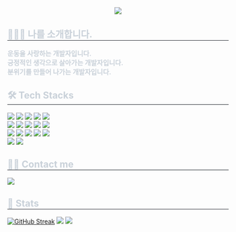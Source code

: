 <div align= "center">
  <img src="https://capsule-render.vercel.app/api?type=waving&color=auto&height=150&text=Ahnzi&animation=twinkling&fontColor=ffffff&fontSize=40" />
</div>
<div style="text-align: left;"> 
  <h2 style="border-bottom: 1px solid #21262d; color: #c9d1d9;"> 🧑🏻‍💻 나를 소개합니다.</h2>  
  <div style="font-weight: 700; font-size: 15px; text-align: left; color: #c9d1d9;">운동을 사랑하는 개발자입니다.<br>긍정적인 생각으로 살아가는 개발자입니다.<br>분위기를 만들어 나가는 개발자입니다.</div> 
</div>
<div style="text-align: left;">
  <h2 style="border-bottom: 1px solid #21262d; color: #c9d1d9;"> 🛠️ Tech Stacks </h2>
  <div style="margin: ; text-align: left;" "text-align: left;"> 
    <img src="https://img.shields.io/badge/CSS3-1572B6?style=for-the-badge&logo=CSS3&logoColor=white">
    <img src="https://img.shields.io/badge/HTML5-E34F26?style=for-the-badge&logo=HTML5&logoColor=white">
    <img src="https://img.shields.io/badge/Javascript-F7DF1E?style=for-the-badge&logo=Javascript&logoColor=white">
    <img src="https://img.shields.io/badge/MySQL-4479A1?style=for-the-badge&logo=MySQL&logoColor=white">
    <img src="https://img.shields.io/badge/MongoDB-47A248?style=for-the-badge&logo=MongoDB&logoColor=white">
    <br/>
    <img src="https://img.shields.io/badge/Node.js-339933?style=for-the-badge&logo=Node.js&logoColor=white">
    <img src="https://img.shields.io/badge/Tailwind CSS-06B6D4?style=for-the-badge&logo=Tailwind CSS&logoColor=white">
    <img src="https://img.shields.io/badge/Pug-A86454?style=for-the-badge&logo=Pug&logoColor=white">
    <img src="https://img.shields.io/badge/React-61DAFB?style=for-the-badge&logo=React&logoColor=white">
    <img src="https://img.shields.io/badge/Discord-5865F2?style=for-the-badge&logo=Discord&logoColor=white">
    <br/>
    <img src="https://img.shields.io/badge/Github-181717?style=for-the-badge&logo=Github&logoColor=white">
    <img src="https://img.shields.io/badge/Notion-000000?style=for-the-badge&logo=Notion&logoColor=white">
    <img src="https://img.shields.io/badge/Slack-4A154B?style=for-the-badge&logo=Slack&logoColor=white">
    <img src="https://img.shields.io/badge/Figma-F24E1E?style=for-the-badge&logo=Figma&logoColor=white">
    <img src="https://img.shields.io/badge/Docker-2496ED?style=for-the-badge&logo=Docker&logoColor=white">
    <br/>
    <img src="https://img.shields.io/badge/Git-F05032?style=for-the-badge&logo=Git&logoColor=white">
    <img src="https://img.shields.io/badge/jQuery-0769AD?style=for-the-badge&logo=jQuery&logoColor=white">
  </div>
</div>
<div style="text-align: left;">
  <h2 style="border-bottom: 1px solid #21262d; color: #c9d1d9;">🧑‍💻 Contact me</h2>
  <div style="text-align: left;">
    <a href="https://hits.seeyoufarm.com"> 
      <img src="https://hits.seeyoufarm.com/api/count/incr/badge.svg?url=https%3A%2F%2Fgithub.com%2Fahnzi91%2F&count_bg=%23000000&title_bg=%23000000&icon=github.svg&icon_color=%23FFFFFF&title=GitHub&edge_flat=false"/>
    </a>
  </div> 
</div>
<div style="text-align: left;"> 
  <h2 style="border-bottom: 1px solid #21262d; color: #c9d1d9;">🏅 Stats</h2>
  <div style="text-align: left;"> 
    <a href="https://git.io/streak-stats"><img src="https://streak-stats.demolab.com?user=ahnzi91&theme=chartreuse-dark&card_width=846" alt="GitHub Streak" /></a>
    <picture>
      <source
        srcset="https://github-readme-stats.vercel.app/api?username=ahnzi91&show_icons=true&theme=chartreuse-dark"
        media="(prefers-color-scheme: chartreuse-dark)"
      />
      <source
        srcset="https://github-readme-stats.vercel.app/api?username=ahnzi91&show_icons=true"
        media="(prefers-color-scheme: chartreuse-dark), (prefers-color-scheme: no-preference)"
      />
      <img src="https://github-readme-stats.vercel.app/api?username=ahnzi91&show_icons=true" />
    </picture>
    <img src="https://github-readme-stats.vercel.app/api/top-langs/?username=ahnzi91&layout=compact&bg_color=180,00000000,&title_color=000000&text_color=000000" />
  </div> 
</div>
  
<!--
**ahnzi91/ahnzi91** is a ✨ _special_ ✨ repository because its `README.md` (this file) appears on your GitHub profile.

Here are some ideas to get you started:

- 🔭 I’m currently working on ...
- 🌱 I’m currently learning ...
- 👯 I’m looking to collaborate on ...
- 🤔 I’m looking for help with ...
- 💬 Ask me about ...
- 📫 How to reach me: ...
- 😄 Pronouns: ...
- ⚡ Fun fact: ...
-->

